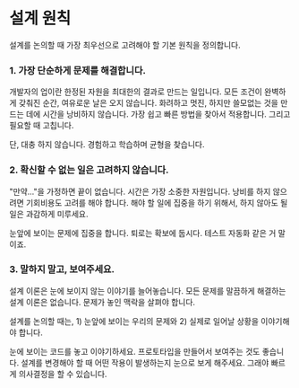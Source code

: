 # 설계 원칙

설계를 논의할 때 가장 최우선으로 고려해야 할 기본 원칙을 정의합니다.



### 1. 가장 단순하게 문제를 해결합니다.

개발자의 업이란 한정된 자원을 최대한의 결과로 만드는 일입니다. 모든 조건이 완벽하게 갖춰진 순간, 여유로운 날은 오지 않습니다. 화려하고 멋진, 하지만 쓸모없는 것을 만드는 데에 시간을 낭비하지 않습니다. 가장 쉽고 빠른 방법을 찾아서 적용합니다. 그리고 필요할 때 고칩니다.

단, 대충 하지 않습니다. 경험하고 학습하며 균형을 찾습니다.



### 2. 확신할 수 없는 일은 고려하지 않습니다.

"만약..."을 가정하면 끝이 없습니다. 시간은 가장 소중한 자원입니다. 낭비를 하지 않으려면 기회비용도 고려를 해야 합니다. 해야 할 일에 집중을 하기 위해서, 하지 않아도 될 일은 과감하게 미루세요.

눈앞에 보이는 문제에 집중을 합니다. 퇴로는 확보에 둡시다. 테스트 자동화 같은 거 말이죠.



### 3. 말하지 말고, 보여주세요.

설계 이론은 눈에 보이지 않는 이야기를 늘어놓습니다. 모든 문제를 말끔하게 해결하는 설계 이론은 없습니다. 문제가 놓인 맥락을 살펴야 합니다.

설계를 논의할 때는, 1) 눈앞에 보이는 우리의 문제와 2) 실제로 일어날 상황을 이야기해야 합니다.

눈에 보이는 코드를 놓고 이야기하세요. 프로토타입을 만들어서 보여주는 것도 좋습니다. 설계를 변경해야 할 때 어떤 작용이 발생하는지 눈으로 보게 해주세요. 그래야 빠르게 의사결정을 할 수 있습니다.